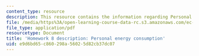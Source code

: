 ```yaml
---
content_type: resource
description: This resource contains the information regarding Personal energy consumption.
file: /media/https%3A/open-learning-course-data-rc.s3.amazonaws.com/ec-701j-d-lab-i-development-fall-2009/e9d6bd65c860298a56025d82cb37dc07_MITEC_701JF09_hw8.pdf
file_type: application/pdf
resourcetype: Document
title: 'Homework 8 description: Personal energy consumption'
uid: e9d6bd65-c860-298a-5602-5d82cb37dc07
---
```

